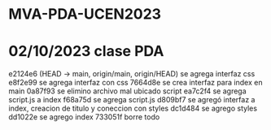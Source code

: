 # MVA-PDA-UCEN2023

# 02/10/2023 clase PDA
e2124e6 (HEAD -> main, origin/main, origin/HEAD) se agrega interfaz css
e8f2e99  se agrega interfaz con css
7664d8e se crea interfaz para index en main
0a87f93 se elimino archivo mal ubicado script
ea7c2f4 se agrega script.js a index
f68a75d se agrega script.js
d809bf7 se agregó interfaz a index, creacion de titulo y coneccion con styles
dc1d484 se agrego styles
dd1022e se agrego index
733051f borre todo